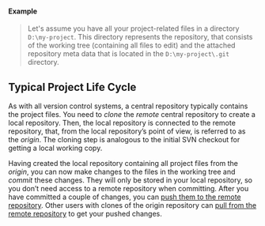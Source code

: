 
#### Example
>
>
>
>Let's assume you have all your project-related files in a directory
>`D:\my-project`. This directory represents the repository, that
>consists of the working tree (containing all files to edit) and the
>attached repository meta data that is located in the
>`D:\my-project\.git` directory.
>
>

## Typical Project Life Cycle

As with all version control systems, a central repository typically contains the project files. 
You need to *clone* the *remote* central repository to create a local repository. Then, the local repository is connected to the remote repository, that, from the local repository’s point of view, is referred to as the *origin*. The cloning step is analogous to the initial SVN checkout for getting a local working copy.

Having created the local repository containing all project files from the *origin*, you can now make changes to the files in the working tree and *commit* these changes. They will only be stored in your local repository, so you don’t need access to a remote repository when committing. After you have committed a couple of changes, you can [push them to the remote repository](Synchronizing-with-Remote-Repositories.md#push). Other users with clones of the origin repository can [pull from the remote repository](Synchronizing-with-Remote-Repositories.md#pull) to get your pushed changes.

